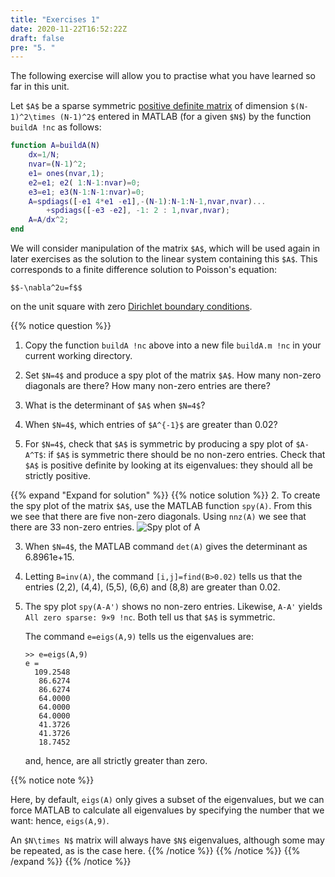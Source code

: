 ```yaml
---
title: "Exercises 1"
date: 2020-11-22T16:52:22Z
draft: false
pre: "5. "
---
```



The following exercise will allow you to practise what you have learned so far in this unit.

Let `$A$` be a sparse symmetric [positive definite matrix](https://en.wikipedia.org/wiki/Definite_symmetric_matrix) of dimension `$(N-1)^2\times (N-1)^2$` entered in MATLAB (for a given `$N$`) by the function `buildA !nc` as follows:

```matlab
function A=buildA(N)
    dx=1/N;
    nvar=(N-1)^2;
    e1= ones(nvar,1);
    e2=e1; e2( 1:N-1:nvar)=0;
    e3=e1; e3(N-1:N-1:nvar)=0;
    A=spdiags([-e1 4*e1 -e1],-(N-1):N-1:N-1,nvar,nvar)...
        +spdiags([-e3 -e2], -1: 2 : 1,nvar,nvar);
    A=A/dx^2;
end
```

We will consider manipulation of the matrix `$A$`, which will be used again in later exercises as the solution to the linear system containing this `$A$`.
This corresponds to a finite difference solution to Poisson's equation:

`$$-\nabla^2u=f$$`

on the unit square with zero [Dirichlet boundary conditions](https://en.wikipedia.org/wiki/Dirichlet_boundary_condition).

{{% notice question %}}

1. Copy the function `buildA !nc` above into a new file `buildA.m !nc` in your current working directory.

2. Set `$N=4$` and produce a spy plot of the matrix `$A$`.
    How many non-zero diagonals are there?
    How many non-zero entries are there?

3. What is the determinant of `$A$` when `$N=4$`?

4. When `$N=4$`, which entries of `$A^{-1}$` are greater than 0.02?

5. For `$N=4$`, check that `$A$` is symmetric by producing a spy plot of `$A-A^T$`: if `$A$` is symmetric there should be no non-zero entries.
    Check that `$A$` is positive definite by looking at its eigenvalues: they should all be strictly positive.


{{% expand "Expand for solution" %}}
{{% notice solution %}}
2. To create the spy plot of the matrix `$A$`, use the MATLAB function `spy(A)`.
    From this we see that there are five non-zero diagonals.
    Using `nnz(A)` we see that there are 33 non-zero entries.
    ![Spy plot of A](/ScientificComputingInMatlab/images/unit_04/4_05_1.svg?classes=matlab-screenshot-40)

3. When `$N=4$`, the MATLAB command `det(A)` gives the determinant as 6.8961e+15.

4. Letting `B=inv(A)`, the command `[i,j]=find(B>0.02)` tells us that the entries (2,2), (4,4), (5,5), (6,6) and (8,8) are greater than 0.02.

5. The spy plot `spy(A-A')` shows no non-zero entries.
    Likewise, `A-A'` yields `All zero sparse: 9×9 !nc`.
    Both tell us that `$A$` is symmetric.
    
    The command `e=eigs(A,9)` tells us the eigenvalues are:

    ```plaintext
    >> e=eigs(A,9)
    e =
      109.2548
       86.6274
       86.6274
       64.0000
       64.0000
       64.0000
       41.3726
       41.3726
       18.7452
    ```
    and, hence, are all strictly greater than zero.

{{% notice note %}}

Here, by default, `eigs(A)` only gives a subset of the eigenvalues, but we can force MATLAB to calculate all eigenvalues by specifying the number that we want: hence, `eigs(A,9)`.

An `$N\times N$` matrix will always have `$N$` eigenvalues, although some may be repeated, as is the case here.
{{% /notice %}}
{{% /notice %}}
{{% /expand %}}
{{% /notice %}}


